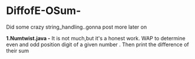 # DiffofE-OSum-
Did some crazy string_handling..gonna post more later on 


**1.Numtwist.java -**
It is not much,but it's a honest work.
WAP to determine even and odd position digit of a given number .
Then print the difference of their sum 
